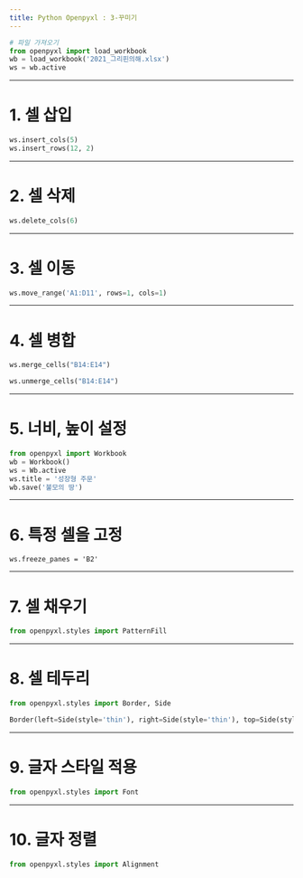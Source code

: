 ```yaml
---
title: Python Openpyxl : 3-꾸미기
---
```






```python
# 파일 가져오기
from openpyxl import load_workbook
wb = load_workbook('2021_그리핀의해.xlsx')
ws = wb.active
```



---



# 1. 셀 삽입

```python
ws.insert_cols(5)
ws.insert_rows(12, 2)
```



---



# 2. 셀 삭제

```python
ws.delete_cols(6)
```



---



# 3. 셀 이동

```python
ws.move_range('A1:D11', rows=1, cols=1)
```



---



# 4. 셀 병합

```python
ws.merge_cells("B14:E14")
```

```python
ws.unmerge_cells("B14:E14")
```



---



# 5. 너비, 높이 설정

```python
from openpyxl import Workbook
wb = Workbook()
ws = Wb.active
ws.title = '성장형 주문'
wb.save('불모의 땅')
```



---



# 6. 특정 셀을 고정

```
ws.freeze_panes = 'B2'
```



---



# 7. 셀 채우기

```python
from openpyxl.styles import PatternFill
```



---



# 8. 셀 테두리

```python
from openpyxl.styles import Border, Side
```

```python
Border(left=Side(style='thin'), right=Side(style='thin'), top=Side(style='thin'), bottom=Side(style='thin'))
```



---



# 9. 글자 스타일 적용

```python
from openpyxl.styles import Font
```



---



# 10. 글자 정렬

```python
from openpyxl.styles import Alignment
```

